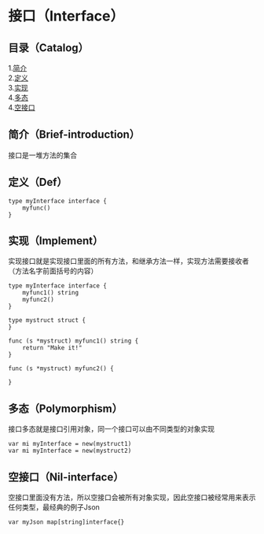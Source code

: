 # 接口（Interface）
## 目录（Catalog）
1.[简介](#简介brief-introduction)</br>
2.[定义](#定义def)</br>
3.[实现](#实现implement)</br>
4.[多态](#多态polymorphism)</br>
4.[空接口](#空接口nil-interface)</br>
## 简介（Brief-introduction）
接口是一堆方法的集合
## 定义（Def）
```
type myInterface interface {
	myfunc()
}
```
## 实现（Implement）
实现接口就是实现接口里面的所有方法，和继承方法一样，实现方法需要接收者（方法名字前面括号的内容）
```
type myInterface interface {
	myfunc1() string
	myfunc2()
}

type mystruct struct {
}

func (s *mystruct) myfunc1() string {
	return "Make it!"
}

func (s *mystruct) myfunc2() {

}
```
## 多态（Polymorphism）
接口多态就是接口引用对象，同一个接口可以由不同类型的对象实现
```
var mi myInterface = new(mystruct1)
var mi myInterface = new(mystruct2)
```
## 空接口（Nil-interface）
空接口里面没有方法，所以空接口会被所有对象实现，因此空接口被经常用来表示任何类型，最经典的例子Json
```
var myJson map[string]interface{}
```
